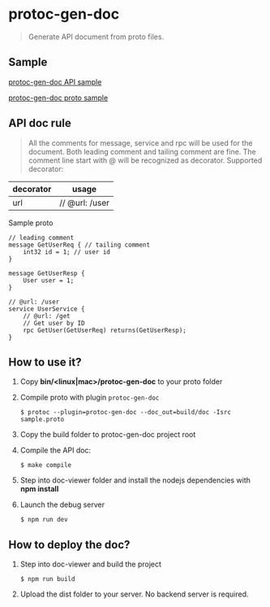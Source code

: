 protoc-gen-doc
================

> Generate API document from proto files.

Sample
----------
[protoc-gen-doc API sample](http://kaporzhu.github.io/protoc-gen-doc-sample/)

[protoc-gen-doc proto sample](http://kaporzhu.github.io/protoc-gen-doc-sample/sample.proto)

API doc rule
------------------

> All the comments for message, service and rpc will be used for the document.
Both leading comment and tailing comment are fine.
The comment line start with @ will be recognized as decorator.
Supported decorator:

| **decorator** | **usage** |
| ------------- | --------- |
| url | // @url: /user |


Sample proto

```
// leading comment
message GetUserReq { // tailing comment
    int32 id = 1; // user id
}

message GetUserResp {
    User user = 1;
}

// @url: /user
service UserService {
    // @url: /get
    // Get user by ID
    rpc GetUser(GetUserReq) returns(GetUserResp);
}
```


How to use it?
---------------

1. Copy **bin/\<linux|mac\>/protoc-gen-doc** to your proto folder
2. Compile proto with plugin `protoc-gen-doc`

    ```
    $ protoc --plugin=protoc-gen-doc --doc_out=build/doc -Isrc sample.proto
    ```

3. Copy the build folder to protoc-gen-doc project root
4. Compile the API doc:

    ```
    $ make compile
    ```

5. Step into doc-viewer folder and install the nodejs dependencies with **npm install**
6. Launch the debug server

    ```
    $ npm run dev
    ```

How to deploy the doc?
--------------------------

1. Step into doc-viewer and build the project

    ```
    $ npm run build
    ```

2. Upload the dist folder to your server. No backend server is required.
